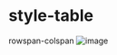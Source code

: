 # style-table
 rowspan-colspan
![image](https://github.com/Darshan1711/style-table/assets/146448963/aeaa4aa8-9ef5-4760-a3ea-4265d53bc314)
